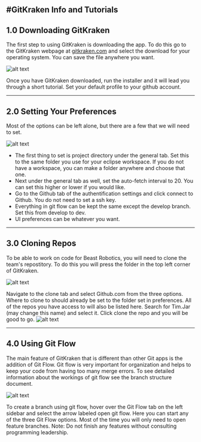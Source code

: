 #GitKraken Info and Tutorials
------
## 1.0 Downloading GitKraken
The first step to using GitKraken is downloading the app. To do this go to the GitKraken webpage at [gitkraken.com](gitkraken.com "Download Page") and select the download for your operating system.
You can save the file anywhere you want.

![alt text](http://i.imgur.com/cA4fF3w.png)

Once you have GitKraken downloaded, run the installer and it will lead you through a short tutorial. Set your default profile to your github account.
___________________
## 2.0 Setting Your Preferences
Most of the options can be left alone, but there are a few that we will need to set. 

![alt text](http://i.imgur.com/Kzvitrl.png)

- The first thing to set is project directory under the general tab. Set this to the same folder you use for your eclipse workspace. If you do not have a workspace, you can make a folder anywhere and choose that one. 
- Next under the general tab as well, set the auto-fetch interval to 20. You can set this higher or lower if you would like.
- Go to the Github tab of the authentification settings and click connect to Github. You do not need to set a ssh key. 
- Everything in git flow can be kept the same except the develop branch. Set this from develop to dev.
- UI preferences can be whatever you want. 

___________________
## 3.0 Cloning Repos
To be able to work on code for Beast Robotics, you will need to clone the team's repostitory. To do this you will press the folder in the top left corner of GitKraken. 

![alt text](http://i.imgur.com/SxqCRX8.png)

Navigate to the clone tab and select Github.com from the three options. Where to clone to should already be set to the folder set in preferences. All of the repos you have access to will also be listed here. Search for Tim.Jar (may change this name) and select it. Click clone the repo and you will be good to go.
![alt text](http://i.imgur.com/l6APVDp.png)
____________________
## 4.0 Using Git Flow
The main feature of GitKraken that is different than other Git apps is the addition of Git Flow. Git flow is very important for organization and helps to keep your code from having too many merge errors.
To see detailed information about the workings of git flow see the branch structure document.

![alt text](http://i.imgur.com/fHaGI7j.png)

To create a branch using git flow, hover over the Git Flow tab on the left sidebar and select the arrow labeled open git flow. Here you can start any of the three Git Flow options. Most of the time you will only need to open feature branches. Note: Do not finish any features without consulting programming leadership. 
